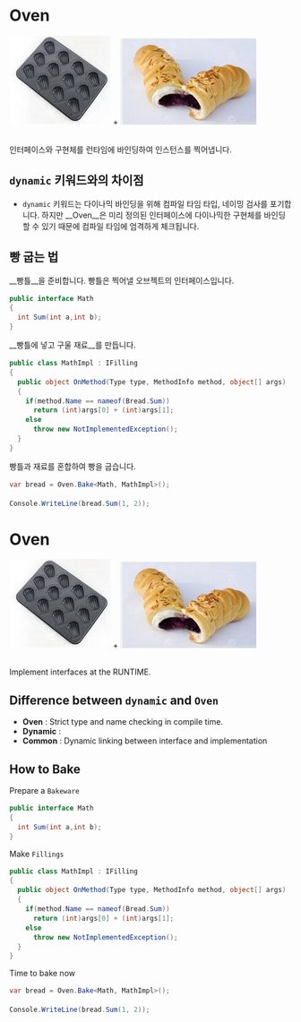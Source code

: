 Oven
====

![bakeware](img/bakeware.png) + ![bread_filling](img/bread_filling.png)
<br><br>

인터페이스와 구현체를 런타임에 바인딩하여 인스턴스를 찍어냅니다.

`dynamic` 키워드와의 차이점
----
* `dynamic` 키워드는 다이나믹 바인딩을 위해 컴파일 타임 타입, 네이밍 검사를 포기합니다. 하지만 __Oven__은 미리 정의된 인터페이스에 다이나믹한 구현체를 바인딩 할 수 있기 때문에 컴파일 타임에 엄격하게 체크됩니다.

빵 굽는 법
----
__빵틀__을 준비합니다. 빵틀은 찍어낼 오브젝트의 인터페이스입니다.
```c#
public interface Math
{
  int Sum(int a,int b);
}
```
__빵틀에 넣고 구울 재료__를 만듭니다. 
```c#
public class MathImpl : IFilling
{
  public object OnMethod(Type type, MethodInfo method, object[] args)
  {
    if(method.Name == nameof(Bread.Sum))
      return (int)args[0] + (int)args[1];
    else
      throw new NotImplementedException();
  }
}
```
빵틀과 재료를 혼합하여 빵을 굽습니다.
```c#
var bread = Oven.Bake<Math, MathImpl>();

Console.WriteLine(bread.Sum(1, 2));
```



Oven
====

![bakeware](img/bakeware.png) + ![bread_filling](img/bread_filling.png)
<br><br>

Implement interfaces at the RUNTIME.

Difference between `dynamic` and `Oven`
----
* __Oven__ : Strict type and name checking in compile time.
* __Dynamic__ : 
* __Common__ :  Dynamic linking between interface and implementation

How to Bake
----
Prepare a `Bakeware`
```c#
public interface Math
{
  int Sum(int a,int b);
}
```
Make `Fillings`
```c#
public class MathImpl : IFilling
{
  public object OnMethod(Type type, MethodInfo method, object[] args)
  {
    if(method.Name == nameof(Bread.Sum))
      return (int)args[0] + (int)args[1];
    else
      throw new NotImplementedException();
  }
}
```
Time to bake now
```c#
var bread = Oven.Bake<Math, MathImpl>();

Console.WriteLine(bread.Sum(1, 2));
```

